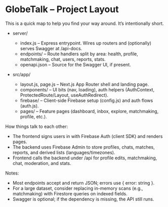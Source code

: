 # GlobeTalk – Project Layout

This is a quick map to help you find your way around. It’s intentionally short.

- server/
  - index.js – Express entrypoint. Wires up routers and (optionally) serves Swagger at /api-docs.
  - endpoints/ – Route handlers split by area: health, profile, matchmaking, chat, users, reports, stats.
  - openapi.json – Source for the Swagger UI, if present.

- src/app/
  - layout.js, page.js – Next.js App Router shell and landing page.
  - components/ – UI bits (nav, loading), auth helpers (AuthContext, ProtectedRoute/Layout, useAuthRedirect).
  - firebase/ – Client-side Firebase setup (config.js) and auth flows (auth.js).
  - pages/ – Feature pages (dashboard, inbox, explore, matchmaking, profile, etc.).

How things talk to each other:
- The frontend signs users in with Firebase Auth (client SDK) and renders pages.
- The backend uses Firebase Admin to store profiles, chats, matches, reports, and derived lists (languages/timezones).
- Frontend calls the backend under /api for profile edits, matchmaking, chat, moderation, and stats.

Notes:
- Most endpoints accept and return JSON; errors use { error: string }.
- For a large dataset, consider replacing in-memory scans (e.g., matchmaking) with Firestore queries on indexed fields.
- Swagger is optional; if the dependency is missing, the API still runs.